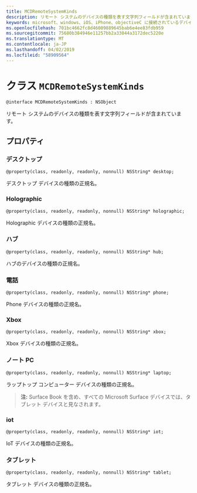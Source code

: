 ```yaml
---
title: MCDRemoteSystemKinds
description: リモート システムのデバイスの種類を表す文字列フィールドが含まれています。
keywords: microsoft、windows、iOS、iPhone、objectiveC に接続されているデバイス、プロジェクトのローマ
ms.openlocfilehash: 701bc4662fc8d46009889645bab6e4ee83fdb959
ms.sourcegitcommit: 75680b384946e11257bb2a33044a3172dec5220e
ms.translationtype: MT
ms.contentlocale: ja-JP
ms.lasthandoff: 04/02/2019
ms.locfileid: "58909564"
---
```

# <a name="class-mcdremotesystemkinds"></a>クラス `MCDRemoteSystemKinds` 

```
@interface MCDRemoteSystemKinds : NSObject
```

リモート システムのデバイスの種類を表す文字列フィールドが含まれています。

## <a name="properties"></a>プロパティ

### <a name="desktop"></a>デスクトップ
`@property(class, readonly, readonly, nonnull) NSString* desktop;`

デスクトップ デバイスの種類の正規名。

### <a name="holographic"></a>Holographic
`@property(class, readonly, readonly, nonnull) NSString* holographic;`

Holographic デバイスの種類の正規名。

### <a name="hub"></a>ハブ
`@property(class, readonly, readonly, nonnull) NSString* hub;`

ハブのデバイスの種類の正規名。

### <a name="phone"></a>電話
`@property(class, readonly, readonly, nonnull) NSString* phone;`

Phone デバイスの種類の正規名。

### <a name="xbox"></a>Xbox
`@property(class, readonly, readonly, nonnull) NSString* xbox;`

Xbox デバイスの種類の正規名。

### <a name="laptop"></a>ノート PC
`@property(class, readonly, readonly, nonnull) NSString* laptop;`

ラップトップ コンピューター デバイスの種類の正規名。

> **注:** Surface Book を含め、すべての Microsoft Surface デバイスでは、タブレット デバイスと見なされます。

### <a name="iot"></a>iot
`@property(class, readonly, readonly, nonnull) NSString* iot;`

IoT デバイスの種類の正規名。

### <a name="tablet"></a>タブレット
`@property(class, readonly, readonly, nonnull) NSString* tablet;`

タブレット デバイスの種類の正規名。

